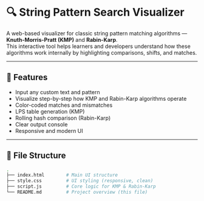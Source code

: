 # 🔍 String Pattern Search Visualizer

A web-based visualizer for classic string pattern matching algorithms — **Knuth-Morris-Pratt (KMP)** and **Rabin-Karp**.  
This interactive tool helps learners and developers understand how these algorithms work internally by highlighting comparisons, shifts, and matches.

---

## 🚀 Features

- Input any custom text and pattern
- Visualize step-by-step how KMP and Rabin-Karp algorithms operate
- Color-coded matches and mismatches
- LPS table generation (KMP)
- Rolling hash comparison (Rabin-Karp)
- Clear output console
- Responsive and modern UI

---

## 📂 File Structure

```bash
.
├── index.html        # Main UI structure
├── style.css         # UI styling (responsive, clean)
├── script.js         # Core logic for KMP & Rabin-Karp
└── README.md         # Project overview (this file)
